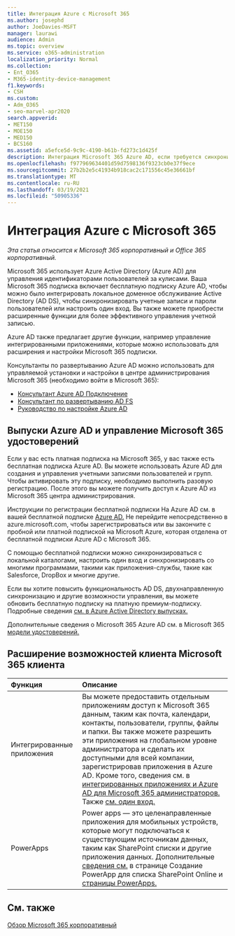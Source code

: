 ```yaml
---
title: Интеграция Azure с Microsoft 365
ms.author: josephd
author: JoeDavies-MSFT
manager: laurawi
audience: Admin
ms.topic: overview
ms.service: o365-administration
localization_priority: Normal
ms.collection:
- Ent_O365
- M365-identity-device-management
f1.keywords:
- CSH
ms.custom:
- Adm_O365
- seo-marvel-apr2020
search.appverid:
- MET150
- MOE150
- MED150
- BCS160
ms.assetid: a5efce5d-9c9c-4190-b61b-fd273c1d425f
description: Интеграция Microsoft 365 Azure AD, если требуется синхронизация паролей или один вход с локальной средой.
ms.openlocfilehash: f977969634401d59d7598136f9323cb0e37f9ece
ms.sourcegitcommit: 27b2b2e5c41934b918cac2c171556c45e36661bf
ms.translationtype: MT
ms.contentlocale: ru-RU
ms.lasthandoff: 03/19/2021
ms.locfileid: "50905336"
---
```

# <a name="azure-integration-with-microsoft-365"></a>Интеграция Azure с Microsoft 365

*Эта статья относится к Microsoft 365 корпоративный и Office 365 корпоративный.*

Microsoft 365 использует Azure Active Directory (Azure AD) для управления идентификаторами пользователей за кулисами. Ваша Microsoft 365 подписка включает бесплатную подписку Azure AD, чтобы можно было интегрировать локальное доменное обслуживание Active Directory (AD DS), чтобы синхронизировать учетные записи и пароли пользователей или настроить один вход. Вы также можете приобрести расширенные функции для более эффективного управления учетной записью.
  
Azure AD также предлагает другие функции, например управление интегрированными приложениями, которые можно использовать для расширения и настройки Microsoft 365 подписки.
  
Консультанты по развертыванию Azure AD можно использовать для управляемой установки и настройки в центре администрирования Microsoft 365 (необходимо войти в Microsoft 365):

 - [Консультант Azure AD Подключение](https://aka.ms/aadconnectpwsync)
 - [Консультант по развертыванию AD FS](https://aka.ms/adfsguidance)
 - [Руководство по настройке Azure AD](https://aka.ms/aadpguidance)
  
## <a name="azure-ad-editions-and-microsoft-365-identity-management"></a>Выпуски Azure AD и управление Microsoft 365 удостоверений

Если у вас есть платная подписка на Microsoft 365, у вас также есть бесплатная подписка Azure AD. Вы можете использовать Azure AD для создания и управления учетными записями пользователей и групп. Чтобы активировать эту подписку, необходимо выполнить разовую регистрацию. После этого вы можете получить доступ к Azure AD из Microsoft 365 центра администрирования. 

Инструкции по регистрации бесплатной подписки На Azure AD см. в вашей бесплатной подписке [Azure AD.](../compliance/use-your-free-azure-ad-subscription-in-office-365.md) Не перейдите непосредственно в azure.microsoft.com, чтобы зарегистрироваться или вы закончите с пробной или платной подпиской на Microsoft Azure, которая отделена от бесплатной подписки Azure AD с Microsoft 365. 
  
С помощью бесплатной подписки можно синхронизироваться с локальной каталогами, настроить один вход и синхронизировать со многими программами, такими как приложения-службы, такие как Salesforce, DropBox и многие другие.
  
Если вы хотите повысить функциональность AD DS, двухнаправленную синхронизацию и другие возможности управления, вы можете обновить бесплатную подписку на платную премиум-подписку. Подробные сведения [см. в Azure Active Directory выпусках.](https://azure.microsoft.com/pricing/details/active-directory/)
  
Дополнительные сведения о Microsoft 365 Azure AD см. в Microsoft 365 [модели удостоверений.](about-microsoft-365-identity.md)
  
## <a name="extend-the-capabilities-of-your-microsoft-365-tenant"></a>Расширение возможностей клиента Microsoft 365 клиента

|**Функция**|**Описание**|
|:-----|:-----|
|Интегрированные приложения  <br/> |Вы можете предоставить отдельным приложениям доступ к Microsoft 365 данным, таким как почта, календари, контакты, пользователи, группы, файлы и папки. Вы также можете разрешить эти приложения на глобальном уровне администратора и сделать их доступными для всей компании, зарегистрировав приложения в Azure AD. Кроме того, сведения см. в [интегрированных приложениях и Azure AD для Microsoft 365 администраторов.](integrated-apps-and-azure-ads.md)  <br/> Также [см. один вход.](/azure/active-directory/manage-apps/what-is-single-sign-on)  <br/> |
|PowerApps  <br/> | Power apps — это целенаправленные приложения для мобильных устройств, которые могут подключаться к существующим источникам данных, таким как SharePoint списки и другие приложения данных. Дополнительные [сведения см.](https://support.office.com/article/9338b2d2-67ac-4b81-8e67-97da27e5e9ab) в странице Создание PowerApp для списка SharePoint Online и [страницы PowerApps.](https://powerapps.microsoft.com/)  <br/> |
   
## <a name="see-also"></a>См. также

[Обзор Microsoft 365 корпоративный](microsoft-365-overview.md)